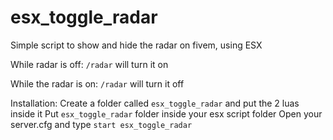 # esx_toggle_radar
Simple script to show and hide the radar on fivem, using ESX

While radar is off:
`/radar` will turn it on

While the radar is on:
`/radar` will turn it off

Installation:
Create a folder called `esx_toggle_radar` and put the 2 luas inside it
Put `esx_toggle_radar` folder inside your esx script folder
Open your server.cfg and type `start esx_toggle_radar`
